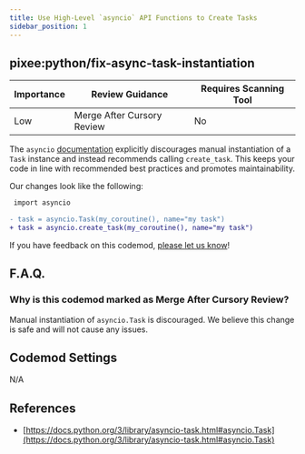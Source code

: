 ```yaml
---
title: Use High-Level `asyncio` API Functions to Create Tasks
sidebar_position: 1
---
```


## pixee:python/fix-async-task-instantiation

| Importance | Review Guidance            | Requires Scanning Tool |
|------------|----------------------------|------------------------|
| Low        | Merge After Cursory Review | No                     |

The `asyncio` [documentation](https://docs.python.org/3/library/asyncio-task.html#asyncio.Task) explicitly discourages manual instantiation of a `Task` instance and instead recommends calling `create_task`. This keeps your code in line with recommended best practices and promotes maintainability.

Our changes look like the following:
```diff
 import asyncio

- task = asyncio.Task(my_coroutine(), name="my task")
+ task = asyncio.create_task(my_coroutine(), name="my task")
```

If you have feedback on this codemod, [please let us know](mailto:feedback@pixee.ai)!

## F.A.Q.

### Why is this codemod marked as Merge After Cursory Review?

Manual instantiation of `asyncio.Task` is discouraged. We believe this change is safe and will not cause any issues.

## Codemod Settings

N/A

## References

* [https://docs.python.org/3/library/asyncio-task.html#asyncio.Task](https://docs.python.org/3/library/asyncio-task.html#asyncio.Task)

